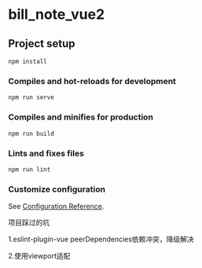 # bill_note_vue2

## Project setup

```
npm install
```

### Compiles and hot-reloads for development

```
npm run serve
```

### Compiles and minifies for production

```
npm run build
```

### Lints and fixes files

```
npm run lint
```

### Customize configuration

See [Configuration Reference](https://cli.vuejs.org/config/).

项目踩过的坑

1.eslint-plugin-vue     peerDependencies依赖冲突，降级解决

2.使用viewport适配
